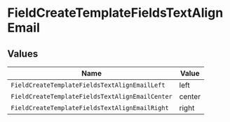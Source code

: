 # FieldCreateTemplateFieldsTextAlignEmail


## Values

| Name                                            | Value                                           |
| ----------------------------------------------- | ----------------------------------------------- |
| `FieldCreateTemplateFieldsTextAlignEmailLeft`   | left                                            |
| `FieldCreateTemplateFieldsTextAlignEmailCenter` | center                                          |
| `FieldCreateTemplateFieldsTextAlignEmailRight`  | right                                           |